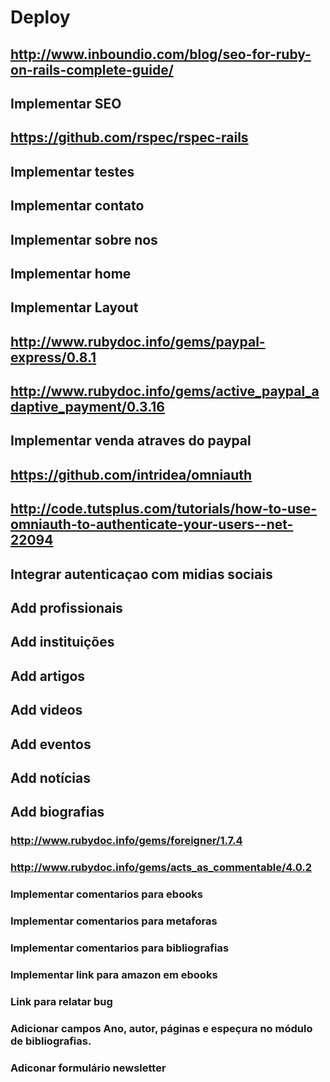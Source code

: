 # Deploy

## http://www.inboundio.com/blog/seo-for-ruby-on-rails-complete-guide/
## Implementar SEO

## https://github.com/rspec/rspec-rails
## Implementar testes

## Implementar contato
## Implementar sobre nos
## Implementar home

## Implementar Layout

## http://www.rubydoc.info/gems/paypal-express/0.8.1
## http://www.rubydoc.info/gems/active_paypal_adaptive_payment/0.3.16
## Implementar venda atraves do paypal

## https://github.com/intridea/omniauth
## http://code.tutsplus.com/tutorials/how-to-use-omniauth-to-authenticate-your-users--net-22094
## Integrar autenticaçao com midias sociais

## Add profissionais
## Add instituições
## Add artigos
## Add videos
## Add eventos
## Add notícias
## Add biografias

### http://www.rubydoc.info/gems/foreigner/1.7.4
### http://www.rubydoc.info/gems/acts_as_commentable/4.0.2
### Implementar comentarios para ebooks
### Implementar comentarios para metaforas
### Implementar comentarios para bibliografias

### Implementar link para amazon em ebooks

### Link para relatar bug

### Adicionar campos Ano, autor, páginas e espeçura no módulo de bibliografias.

### Adiconar formulário newsletter
